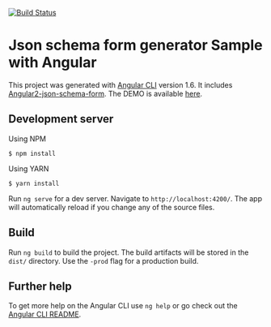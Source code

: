 
[![Build Status](https://travis-ci.org/hamzahamidi/schema-form-generator.svg?branch=develop)](https://travis-ci.org/hamzahamidi/schema-form-generator)
# Json schema form generator Sample with Angular 


This project was generated with [Angular CLI](https://github.com/angular/angular-cli) version 1.6. It includes [Angular2-json-schema-form](https://github.com/dschnelldavis/angular2-json-schema-form).
The DEMO is available [here](https://hamidihamza.com/schema-form-generator/).

## Development server

Using NPM

```
$ npm install
```
Using YARN
```
$ yarn install
```
Run `ng serve` for a dev server. Navigate to `http://localhost:4200/`. The app will automatically reload if you change any of the source files.

## Build

Run `ng build` to build the project. The build artifacts will be stored in the `dist/` directory. Use the `-prod` flag for a production build.

## Further help

To get more help on the Angular CLI use `ng help` or go check out the [Angular CLI README](https://github.com/angular/angular-cli/blob/master/README.md).
